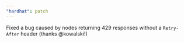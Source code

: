 ```yaml
---
"hardhat": patch
---
```


Fixed a bug caused by nodes returning 429 responses without a `Retry-After` header (thanks @kowalski!)
